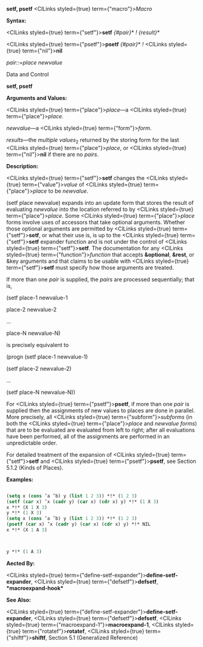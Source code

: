 **setf, psetf** <ClLinks styled={true} term={"macro"}><i>Macro</i></ClLinks> 



**Syntax:** 



<ClLinks styled={true} term={"setf"}><b>setf</b></ClLinks> *\{#pair\}*\* *! \{result\}*\* 



<ClLinks styled={true} term={"psetf"}><b>psetf</b></ClLinks> *\{#pair\}*\* *!* <ClLinks styled={true} term={"nil"}><b>nil</b></ClLinks> 



*pair::*=*place newvalue* 



Data and Control 



 



 



**setf, psetf** 



**Arguments and Values:** 



<ClLinks styled={true} term={"place"}><i>place</i></ClLinks>—a <ClLinks styled={true} term={"place"}><i>place</i></ClLinks>. 



*newvalue*—a <ClLinks styled={true} term={"form"}><i>form</i></ClLinks>. 



*results*—the *multiple values*<sub>2</sub> returned by the storing form for the last <ClLinks styled={true} term={"place"}><i>place</i></ClLinks>, or <ClLinks styled={true} term={"nil"}><b>nil</b></ClLinks> if there are no *pairs*. 



**Description:** 



<ClLinks styled={true} term={"setf"}><b>setf</b></ClLinks> changes the <ClLinks styled={true} term={"value"}><i>value</i></ClLinks> of <ClLinks styled={true} term={"place"}><i>place</i></ClLinks> to be *newvalue*. 



(setf place newvalue) expands into an update form that stores the result of evaluating *newvalue* into the location referred to by <ClLinks styled={true} term={"place"}><i>place</i></ClLinks>. Some <ClLinks styled={true} term={"place"}><i>place</i></ClLinks> forms involve uses of accessors that take optional arguments. Whether those optional arguments are permitted by <ClLinks styled={true} term={"setf"}><b>setf</b></ClLinks>, or what their use is, is up to the <ClLinks styled={true} term={"setf"}><b>setf</b></ClLinks> expander function and is not under the control of <ClLinks styled={true} term={"setf"}><b>setf</b></ClLinks>. The documentation for any <ClLinks styled={true} term={"function"}><i>function</i></ClLinks> that accepts **&amp;optional**, **&amp;rest**, or &amp;key arguments and that claims to be usable with <ClLinks styled={true} term={"setf"}><b>setf</b></ClLinks> must specify how those arguments are treated. 



If more than one *pair* is supplied, the *pairs* are processed sequentially; that is, 



(setf place-1 newvalue-1 



place-2 newvalue-2 



... 



place-N newvalue-N) 



is precisely equivalent to 



(progn (setf place-1 newvalue-1) 



(setf place-2 newvalue-2) 



... 



(setf place-N newvalue-N)) 



For <ClLinks styled={true} term={"psetf"}><b>psetf</b></ClLinks>, if more than one *pair* is supplied then the assignments of new values to places are done in parallel. More precisely, all <ClLinks styled={true} term={"subform"}><i>subforms</i></ClLinks> (in both the <ClLinks styled={true} term={"place"}><i>place</i></ClLinks> and *newvalue forms*) that are to be evaluated are evaluated from left to right; after all evaluations have been performed, all of the assignments are performed in an unpredictable order. 



For detailed treatment of the expansion of <ClLinks styled={true} term={"setf"}><b>setf</b></ClLinks> and <ClLinks styled={true} term={"psetf"}><b>psetf</b></ClLinks>, see Section 5.1.2 (Kinds of Places). 

**Examples:**
```lisp

(setq x (cons ’a ’b) y (list 1 2 3)) *!* (1 2 3) 
(setf (car x) ’x (cadr y) (car x) (cdr x) y) *!* (1 X 3) 
x *!* (X 1 X 3) 
y *!* (1 X 3) 
(setq x (cons ’a ’b) y (list 1 2 3)) *!* (1 2 3) 
(psetf (car x) ’x (cadr y) (car x) (cdr x) y) *!* NIL 
x *!* (X 1 A 3) 



y *!* (1 A 3) 

```
**Aected By:** 



<ClLinks styled={true} term={"define-setf-expander"}><b>define-setf-expander</b></ClLinks>, <ClLinks styled={true} term={"defsetf"}><b>defsetf</b></ClLinks>, **\*macroexpand-hook\*** 



**See Also:** 



<ClLinks styled={true} term={"define-setf-expander"}><b>define-setf-expander</b></ClLinks>, <ClLinks styled={true} term={"defsetf"}><b>defsetf</b></ClLinks>, <ClLinks styled={true} term={"macroexpand-1"}><b>macroexpand-1</b></ClLinks>, <ClLinks styled={true} term={"rotatef"}><b>rotatef</b></ClLinks>, <ClLinks styled={true} term={"shiftf"}><b>shiftf</b></ClLinks>, Section 5.1 (Generalized Reference) 



